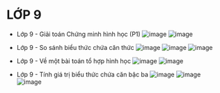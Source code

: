 
# LỚP 9

* Lớp 9 - Giải toán Chứng minh hình học (P1)
![image](https://github.com/user-attachments/assets/00a05bac-55fb-4558-a602-52cdab3a103f)
![image](https://github.com/user-attachments/assets/8c5ee494-a26c-443a-8a4b-5e18a82d1d9d)

* Lớp 9 - So sánh biểu thức chứa căn thức
![image](https://github.com/user-attachments/assets/45894d7d-eaf1-4732-a6f0-81302e1b7e92)
![image](https://github.com/user-attachments/assets/bb6fe894-0206-4423-a324-92b429644512)
![image](https://github.com/user-attachments/assets/d7f8afe1-73e4-472b-aa96-4d9946684468)

* Lớp 9 - Về một bài toán tổ hợp hình học
![image](https://github.com/user-attachments/assets/eba14b01-d1f2-4d6f-b696-b017fe9ea86e)
![image](https://github.com/user-attachments/assets/c464098a-2fcc-49b4-add5-613574a5bd65)

* Lớp 9 - Tính giá trị biểu thức chứa căn bậc ba
![image](https://github.com/user-attachments/assets/5cc5e803-f322-48c7-8cff-9520bf407b94)
![image](https://github.com/user-attachments/assets/924d5d05-b20b-4030-894c-e037fca91ed2)
![image](https://github.com/user-attachments/assets/3f59d671-97c1-43ce-a41c-01daedb082b5)




